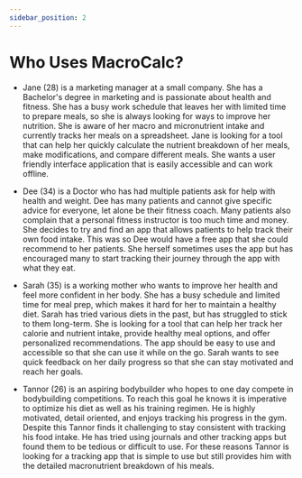 ```yaml
---
sidebar_position: 2
---
```


# Who Uses MacroCalc?

- Jane (28) is a marketing manager at a small company. She has a Bachelor's degree in
marketing and is passionate about health and fitness. She has a busy work schedule that
leaves her with limited time to prepare meals, so she is always looking for ways to
improve her nutrition. She is aware of her macro and micronutrient intake and currently
tracks her meals on a spreadsheet. Jane is looking for a tool that can help her quickly
calculate the nutrient breakdown of her meals, make modifications, and compare different
meals. She wants a user friendly interface application that is easily accessible and can
work offline.

- Dee (34) is a Doctor who has had multiple patients ask for help with health and weight. Dee has
many patients and cannot give specific advice for everyone, let alone be their fitness coach. Many
patients also complain that a personal fitness instructor is too much time and money. She decides
to try and find an app that allows patients to help track their own food intake. This was so Dee
would have a free app that she could recommend to her patients. She herself sometimes uses the
app but has encouraged many to start tracking their journey through the app with what they eat.

- Sarah (35) is a working mother who wants to improve her health and feel more confident in her
body. She has a busy schedule and limited time for meal prep, which makes it hard for her to
maintain a healthy diet. Sarah has tried various diets in the past, but has struggled to stick to them
long-term. She is looking for a tool that can help her track her calorie and nutrient intake, provide
healthy meal options, and offer personalized recommendations. The app should be easy to use
and accessible so that she can use it while on the go. Sarah wants to see quick feedback on her
daily progress so that she can stay motivated and reach her goals.

- Tannor (26) is an aspiring bodybuilder who hopes to one day compete in bodybuilding
competitions. To reach this goal he knows it is imperative to optimize his diet as well as his
training regimen. He is highly motivated, detail oriented, and enjoys tracking his progress in the
gym. Despite this Tannor finds it challenging to stay consistent with tracking his food intake. He
has tried using journals and other tracking apps but found them to be tedious or difficult to use.
For these reasons Tannor is looking for a tracking app that is simple to use but still provides him
with the detailed macronutrient breakdown of his meals.
